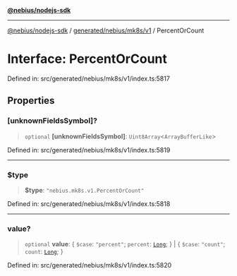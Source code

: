 [**@nebius/nodejs-sdk**](../../../../../README.md)

---

[@nebius/nodejs-sdk](../../../../../README.md) / [generated/nebius/mk8s/v1](../README.md) / PercentOrCount

# Interface: PercentOrCount

Defined in: src/generated/nebius/mk8s/v1/index.ts:5817

## Properties

### \[unknownFieldsSymbol\]?

> `optional` **\[unknownFieldsSymbol\]**: `Uint8Array`\<`ArrayBufferLike`\>

Defined in: src/generated/nebius/mk8s/v1/index.ts:5819

---

### $type

> **$type**: `"nebius.mk8s.v1.PercentOrCount"`

Defined in: src/generated/nebius/mk8s/v1/index.ts:5818

---

### value?

> `optional` **value**: \{ `$case`: `"percent"`; `percent`: [`Long`](../../../../../runtime/protos/core/classes/Long.md); \} \| \{ `$case`: `"count"`; `count`: [`Long`](../../../../../runtime/protos/core/classes/Long.md); \}

Defined in: src/generated/nebius/mk8s/v1/index.ts:5820
